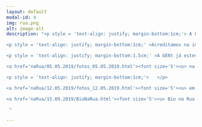 ```yaml
---
layout: default
modal-id: 4
img: rua.png
alt: image-alt
description: "<p style = 'text-align: justify; margin-bottom:1cm;'> A GENt também vai para as ruas! </p> 

<p style = 'text-align: justify; margin-bottom:1cm;' >Acreditamos na importância de colocar a comunidade científica em contato com o público em geral, e não há melhor lugar para isso do que nas ruas. Elaboramos atividades que expõem de forma simples a pesquisa realizada no Departamento de Genética da ESALQ. Com elas, pretendemos iniciar a interação dos cientistas com a maior variedade possível de pessoas. </p>

<p style = 'text-align: justify; margin-bottom:1.5cm;' >A GENt já esteve:  </p> 

<a href='naRua/05.05.2019/fotos_05.05.2019.html'><font size='5'><u> na Avenida Paulista (05/05/2019) </u></font></a> 

<p style = 'text-align: justify; margin-bottom:1cm;'>   </p>

<a href='naRua/12.05.2019/fotos_12.05.2019.html'><font size='5'><u> em frente ao prédio central da ESALQ-USP  (12/05/2019) </u></font></a> 

<a href='naRua/15.09.2019/BioNaRua.html'><font size='5'><u> Bio na Rua (15/09/2019) </u></font></a> 

 "

---
```

